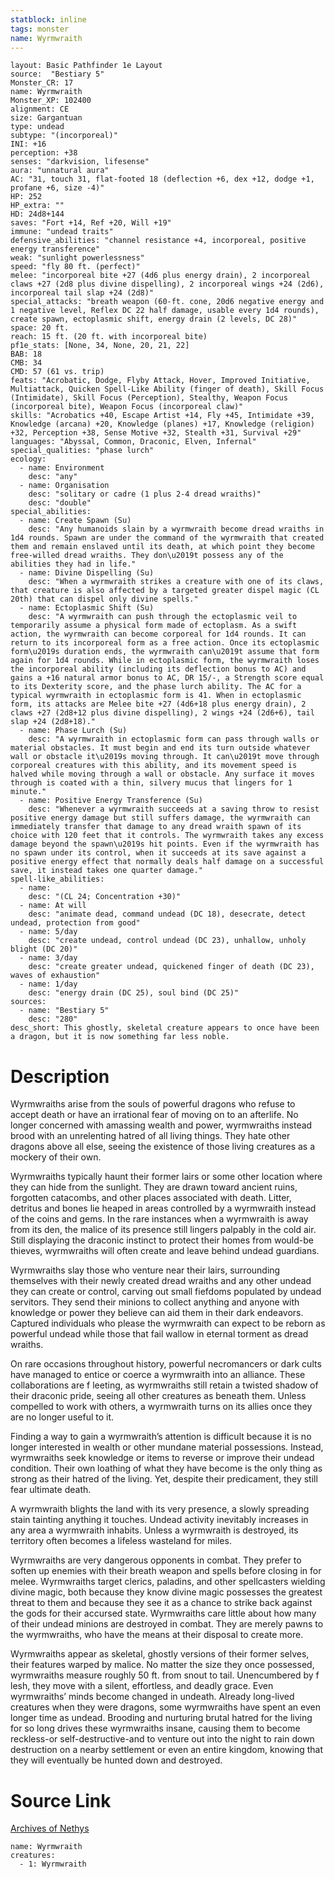 ```yaml
---
statblock: inline
tags: monster
name: Wyrmwraith
---
```

```statblock
layout: Basic Pathfinder 1e Layout
source:  "Bestiary 5"
Monster_CR: 17
name: Wyrmwraith
Monster_XP: 102400
alignment: CE
size: Gargantuan
type: undead
subtype: "(incorporeal)"
INI: +16
perception: +38
senses: "darkvision, lifesense"
aura: "unnatural aura"
AC: "31, touch 31, flat-footed 18 (deflection +6, dex +12, dodge +1, profane +6, size -4)"
HP: 252
HP_extra: ""
HD: 24d8+144
saves: "Fort +14, Ref +20, Will +19"
immune: "undead traits"
defensive_abilities: "channel resistance +4, incorporeal, positive energy transference"
weak: "sunlight powerlessness"
speed: "fly 80 ft. (perfect)"
melee: "incorporeal bite +27 (4d6 plus energy drain), 2 incorporeal claws +27 (2d8 plus divine dispelling), 2 incorporeal wings +24 (2d6), incorporeal tail slap +24 (2d8)"
special_attacks: "breath weapon (60-ft. cone, 20d6 negative energy and 1 negative level, Reflex DC 22 half damage, usable every 1d4 rounds), create spawn, ectoplasmic shift, energy drain (2 levels, DC 28)"
space: 20 ft.
reach: 15 ft. (20 ft. with incorporeal bite)
pf1e_stats: [None, 34, None, 20, 21, 22]
BAB: 18
CMB: 34
CMD: 57 (61 vs. trip)
feats: "Acrobatic, Dodge, Flyby Attack, Hover, Improved Initiative, Multiattack, Quicken Spell-Like Ability (finger of death), Skill Focus (Intimidate), Skill Focus (Perception), Stealthy, Weapon Focus (incorporeal bite), Weapon Focus (incorporeal claw)"
skills: "Acrobatics +40, Escape Artist +14, Fly +45, Intimidate +39, Knowledge (arcana) +20, Knowledge (planes) +17, Knowledge (religion) +32, Perception +38, Sense Motive +32, Stealth +31, Survival +29"
languages: "Abyssal, Common, Draconic, Elven, Infernal"
special_qualities: "phase lurch"
ecology:
  - name: Environment
    desc: "any"
  - name: Organisation
    desc: "solitary or cadre (1 plus 2-4 dread wraiths)"
    desc: "double"
special_abilities:
  - name: Create Spawn (Su)
    desc: "Any humanoids slain by a wyrmwraith become dread wraiths in 1d4 rounds. Spawn are under the command of the wyrmwraith that created them and remain enslaved until its death, at which point they become free-willed dread wraiths. They don\u2019t possess any of the abilities they had in life."
  - name: Divine Dispelling (Su)
    desc: "When a wyrmwraith strikes a creature with one of its claws, that creature is also affected by a targeted greater dispel magic (CL 20th) that can dispel only divine spells."
  - name: Ectoplasmic Shift (Su)
    desc: "A wyrmwraith can push through the ectoplasmic veil to temporarily assume a physical form made of ectoplasm. As a swift action, the wyrmwraith can become corporeal for 1d4 rounds. It can return to its incorporeal form as a free action. Once its ectoplasmic form\u2019s duration ends, the wyrmwraith can\u2019t assume that form again for 1d4 rounds. While in ectoplasmic form, the wyrmwraith loses the incorporeal ability (including its deflection bonus to AC) and gains a +16 natural armor bonus to AC, DR 15/-, a Strength score equal to its Dexterity score, and the phase lurch ability. The AC for a typical wyrmwraith in ectoplasmic form is 41. When in ectoplasmic form, its attacks are Melee bite +27 (4d6+18 plus energy drain), 2 claws +27 (2d8+12 plus divine dispelling), 2 wings +24 (2d6+6), tail slap +24 (2d8+18)."
  - name: Phase Lurch (Su)
    desc: "A wyrmwraith in ectoplasmic form can pass through walls or material obstacles. It must begin and end its turn outside whatever wall or obstacle it\u2019s moving through. It can\u2019t move through corporeal creatures with this ability, and its movement speed is halved while moving through a wall or obstacle. Any surface it moves through is coated with a thin, silvery mucus that lingers for 1 minute."
  - name: Positive Energy Transference (Su)
    desc: "Whenever a wyrmwraith succeeds at a saving throw to resist positive energy damage but still suffers damage, the wyrmwraith can immediately transfer that damage to any dread wraith spawn of its choice with 120 feet that it controls. The wyrmwraith takes any excess damage beyond the spawn\u2019s hit points. Even if the wyrmwraith has no spawn under its control, when it succeeds at its save against a positive energy effect that normally deals half damage on a successful save, it instead takes one quarter damage."
spell-like_abilities:
  - name:
    desc: "(CL 24; Concentration +30)"
  - name: At will
    desc: "animate dead, command undead (DC 18), desecrate, detect undead, protection from good"
  - name: 5/day
    desc: "create undead, control undead (DC 23), unhallow, unholy blight (DC 20)"
  - name: 3/day
    desc: "create greater undead, quickened finger of death (DC 23), waves of exhaustion"
  - name: 1/day
    desc: "energy drain (DC 25), soul bind (DC 25)"
sources:
  - name: "Bestiary 5"
    desc: "280"
desc_short: This ghostly, skeletal creature appears to once have been a dragon, but it is now something far less noble.
```
# Description
Wyrmwraiths arise from the souls of powerful dragons who refuse to accept death or have an irrational fear of moving on to an afterlife. No longer concerned with amassing wealth and power, wyrmwraiths instead brood with an unrelenting hatred of all living things. They hate other dragons above all else, seeing the existence of those living creatures as a mockery of their own.

 Wyrmwraiths typically haunt their former lairs or some other location where they can hide from the sunlight. They are drawn toward ancient ruins, forgotten catacombs, and other places associated with death. Litter, detritus and bones lie heaped in areas controlled by a wyrmwraith instead of the coins and gems. In the rare instances when a wyrmwraith is away from its den, the malice of its presence still lingers palpably in the cold air. Still displaying the draconic instinct to protect their homes from would-be thieves, wyrmwraiths will often create and leave behind undead guardians.

 Wyrmwraiths slay those who venture near their lairs, surrounding themselves with their newly created dread wraiths and any other undead they can create or control, carving out small fiefdoms populated by undead servitors. They send their minions to collect anything and anyone with knowledge or power they believe can aid them in their dark endeavors. Captured individuals who please the wyrmwraith can expect to be reborn as powerful undead while those that fail wallow in eternal torment as dread wraiths.

 On rare occasions throughout history, powerful necromancers or dark cults have managed to entice or coerce a wyrmwraith into an alliance. These collaborations are f leeting, as wyrmwraiths still retain a twisted shadow of their draconic pride, seeing all other creatures as beneath them. Unless compelled to work with others, a wyrmwraith turns on its allies once they are no longer useful to it.

 Finding a way to gain a wyrmwraith’s attention is difficult because it is no longer interested in wealth or other mundane material possessions. Instead, wyrmwraiths seek knowledge or items to reverse or improve their undead condition. Their own loathing of what they have become is the only thing as strong as their hatred of the living. Yet, despite their predicament, they still fear ultimate death.

 A wyrmwraith blights the land with its very presence, a slowly spreading stain tainting anything it touches. Undead activity inevitably increases in any area a wyrmwraith inhabits. Unless a wyrmwraith is destroyed, its territory often becomes a lifeless wasteland for miles.

 Wyrmwraiths are very dangerous opponents in combat. They prefer to soften up enemies with their breath weapon and spells before closing in for melee. Wyrmwraiths target clerics, paladins, and other spellcasters wielding divine magic, both because they know divine magic possesses the greatest threat to them and because they see it as a chance to strike back against the gods for their accursed state. Wyrmwraiths care little about how many of their undead minions are destroyed in combat. They are merely pawns to the wyrmwraiths, who have the means at their disposal to create more.

 Wyrmwraiths appear as skeletal, ghostly versions of their former selves, their features warped by malice. No matter the size they once possessed, wyrmwraiths measure roughly 50 ft. from snout to tail. Unencumbered by f lesh, they move with a silent, effortless, and deadly grace. Even wyrmwraiths’ minds become changed in undeath. Already long-lived creatures when they were dragons, some wyrmwraiths have spent an even longer time as undead. Brooding and nurturing brutal hatred for the living for so long drives these wyrmwraiths insane, causing them to become reckless-or self-destructive-and to venture out into the night to rain down destruction on a nearby settlement or even an entire kingdom, knowing that they will eventually be hunted down and destroyed.
# Source Link
[Archives of Nethys](https://aonprd.com/MonsterDisplay.aspx?ItemName=Wyrmwraith)
```encounter-table
name: Wyrmwraith
creatures:
  - 1: Wyrmwraith
```
